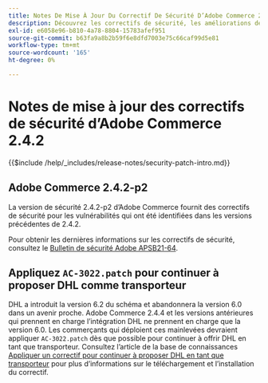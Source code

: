 ```yaml
---
title: Notes De Mise À Jour Du Correctif De Sécurité D’Adobe Commerce 2.4.2
description: Découvrez les correctifs de sécurité, les améliorations de sécurité et les autres mises à jour liées à la sécurité inclus dans les versions des correctifs de sécurité pour Adobe Commerce version 2.4.2.
exl-id: e6058e96-b810-4a78-8804-15783afef951
source-git-commit: b63fa9a8b2b59f6e8dfd7003e75c66caf99d5e81
workflow-type: tm+mt
source-wordcount: '165'
ht-degree: 0%

---
```



# Notes de mise à jour des correctifs de sécurité d’Adobe Commerce 2.4.2

{{$include /help/_includes/release-notes/security-patch-intro.md}}

## Adobe Commerce 2.4.2-p2

La version de sécurité 2.4.2-p2 d’Adobe Commerce fournit des correctifs de sécurité pour les vulnérabilités qui ont été identifiées dans les versions précédentes de 2.4.2.

Pour obtenir les dernières informations sur les correctifs de sécurité, consultez le [Bulletin de sécurité Adobe APSB21-64](https://helpx.adobe.com/fr/security/products/magento/apsb21-64.html).

## Appliquez `AC-3022.patch` pour continuer à proposer DHL comme transporteur

DHL a introduit la version 6.2 du schéma et abandonnera la version 6.0 dans un avenir proche. Adobe Commerce 2.4.4 et les versions antérieures qui prennent en charge l’intégration DHL ne prennent en charge que la version 6.0. Les commerçants qui déploient ces mainlevées devraient appliquer `AC-3022.patch` dès que possible pour continuer à offrir DHL en tant que transporteur. Consultez l’article de la base de connaissances [Appliquer un correctif pour continuer à proposer DHL en tant que transporteur](https://support.magento.com/hc/en-us/articles/7707818131597-Apply-a-patch-to-continue-offering-DHL-as-shipping-carrier) pour plus d’informations sur le téléchargement et l’installation du correctif.
